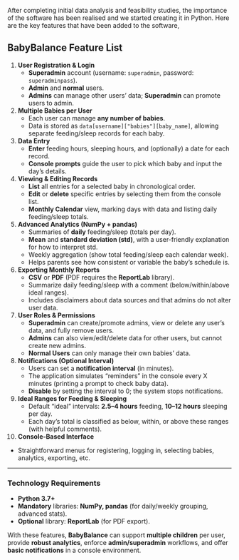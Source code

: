 After completing initial data analysis and feasibility studies, the importance of the software has been realised and we started creating it in Python. Here are the key features that have been added to the software, 

## **BabyBalance Feature List**

1. **User Registration & Login**
    - **Superadmin** account (username: `superadmin`, password: `superadminpass`).
    - **Admin** and **normal** users.
    - **Admins** can manage other users’ data; **Superadmin** can promote users to admin.
2. **Multiple Babies per User**
    - Each user can manage **any number of babies**.
    - Data is stored as `data[username]["babies"][baby_name]`, allowing separate feeding/sleep records for each baby.
3. **Data Entry**
    - **Enter** feeding hours, sleeping hours, and (optionally) a date for each record.
    - **Console prompts** guide the user to pick which baby and input the day’s details.
4. **Viewing & Editing Records**
    - **List** all entries for a selected baby in chronological order.
    - **Edit** or **delete** specific entries by selecting them from the console list.
    - **Monthly Calendar** view, marking days with data and listing daily feeding/sleep totals.
5. **Advanced Analytics (NumPy + pandas)**
    - Summaries of **daily** feeding/sleep (totals per day).
    - **Mean** and **standard deviation (std)**, with a user-friendly explanation for how to interpret std.
    - Weekly aggregation (show total feeding/sleep each calendar week).
    - Helps parents see how consistent or variable the baby’s schedule is.
6. **Exporting Monthly Reports**
    - **CSV** or **PDF** (PDF requires the **ReportLab** library).
    - Summarize daily feeding/sleep with a comment (below/within/above ideal ranges).
    - Includes disclaimers about data sources and that admins do not alter user data.
7. **User Roles & Permissions**
    - **Superadmin** can create/promote admins, view or delete any user’s data, and fully remove users.
    - **Admins** can also view/edit/delete data for other users, but cannot create new admins.
    - **Normal Users** can only manage their own babies’ data.
8. **Notifications (Optional Interval)**
    - Users can set a **notification interval** (in minutes).
    - The application simulates “reminders” in the console every X minutes (printing a prompt to check baby data).
    - **Disable** by setting the interval to 0; the system stops notifications.
9. **Ideal Ranges for Feeding & Sleeping**
    - Default “ideal” intervals: **2.5–4 hours** feeding, **10–12 hours** sleeping per day.
    - Each day’s total is classified as below, within, or above these ranges (with helpful comments).
10. **Console-Based Interface**
- Straightforward menus for registering, logging in, selecting babies, analytics, exporting, etc.

---

### **Technology Requirements**

- **Python 3.7+**
- **Mandatory** libraries: **NumPy, pandas** (for daily/weekly grouping, advanced stats).
- **Optional** library: **ReportLab** (for PDF export).

With these features, **BabyBalance** can support **multiple children** per user, provide **robust analytics**, enforce **admin/superadmin** workflows, and offer **basic notifications** in a console environment.
